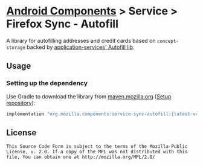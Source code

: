 # [Android Components](../../../README.md) > Service > Firefox Sync - Autofill

A library for autofilling addresses and credit cards based on `concept-storage` backed by [application-services' Autofill lib](https://github.com/mozilla/application-services).

## Usage

### Setting up the dependency

Use Gradle to download the library from [maven.mozilla.org](https://maven.mozilla.org/) ([Setup repository](../../../README.md#maven-repository)):

```Groovy
implementation "org.mozilla.components:service-sync-autofill:{latest-version}"
```

## License

    This Source Code Form is subject to the terms of the Mozilla Public
    License, v. 2.0. If a copy of the MPL was not distributed with this
    file, You can obtain one at http://mozilla.org/MPL/2.0/
